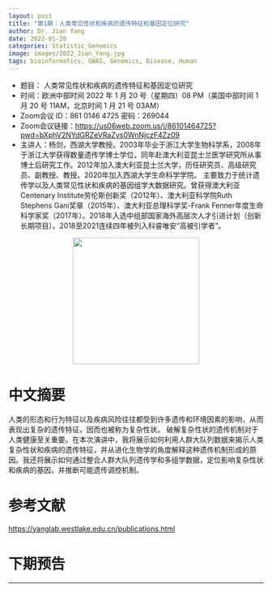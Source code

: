 ```yaml
---
layout: post
title: "第1期：人类常见性状和疾病的遗传特征和基因定位研究"
author: Dr. Jian Yang
date: 2022-01-20
categories: Statistic_Genomics
image: images/2022_Jian_Yang.jpg
tags: bioinformatics, GWAS, Genomics, Disease, Human
---
```


- 题目： 人类常见性状和疾病的遗传特征和基因定位研究
- 时间：欧洲中部时间 2022 年 1 月 20 号（星期四）08 PM（美国中部时间 1 月 20 号 11AM，北京时间 1 月 21 号 03AM）
- Zoom会议 ID：861 0146 4725 密码：269044 
- Zoom会议链接：https://us06web.zoom.us/j/86101464725?pwd=bXphV2NYdGRZeVRaZys0WnNjczF4Zz09
- 主讲人：杨剑，西湖大学教授。2003年毕业于浙江大学生物科学系，2008年于浙江大学获得数量遗传学博士学位，同年赴澳大利亚昆士兰医学研究所从事博士后研究工作。2012年加入澳大利亚昆士兰大学，历任研究员、高级研究员、副教授、教授。2020年加入西湖大学生命科学学院。 主要致力于统计遗传学以及人类常见性状和疾病的基因组学大数据研究。曾获得澳大利亚Centenary Institute劳伦斯创新奖（2012年）、澳大利亚科学院Ruth Stephens Gani奖章（2015年）、澳大利亚总理科学奖-Frank Fenner年度生命科学家奖（2017年）。2018年入选中组部国家海外高层次人才引进计划（创新长期项目）。2018至2021连续四年被列入科睿唯安“高被引学者”。

<div align="center">
<img src="https://github.com/Ai2healthcare/Ai2healthcare.github.io/blob/main/images/2022_Jian_Yang.jpg?raw=true" height=250>
</div>

# 中文摘要

人类的形态和行为特征以及疾病风险往往都受到许多遗传和环境因素的影响，从而表现出复杂的遗传特征，因而也被称为复杂性状。
破解复杂性状的遗传机制对于人类健康至关重要。在本次演讲中，我将展示如何利用人群大队列数据来揭示人类复杂性状和疾病的遗传特征，并从进化生物学的角度解释这种遗传机制形成的原因。我还将展示如何通过整合人群大队列遗传学和多组学数据，定位影响复杂性状和疾病的基因，并推断可能遗传调控机制。


# 参考文献

https://yanglab.westlake.edu.cn/publications.html

# 下期预告



----
